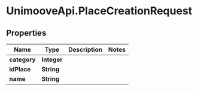 # UnimooveApi.PlaceCreationRequest

## Properties
Name | Type | Description | Notes
------------ | ------------- | ------------- | -------------
**category** | **Integer** |  | 
**idPlace** | **String** |  | 
**name** | **String** |  | 


